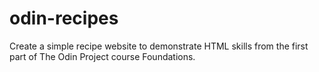 # odin-recipes

Create a simple recipe website to demonstrate HTML skills from the first part of The Odin Project course Foundations.